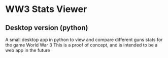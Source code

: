 # WW3 Stats Viewer
## Desktop version (python)

A small desktop app in python to view and compare different guns stats for the game World War 3
This is a proof of concept, and is intended to be a web app in the future
